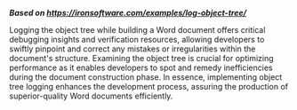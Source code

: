 ***Based on <https://ironsoftware.com/examples/log-object-tree/>***

Logging the object tree while building a Word document offers critical debugging insights and verification resources, allowing developers to swiftly pinpoint and correct any mistakes or irregularities within the document's structure. Examining the object tree is crucial for optimizing performance as it enables developers to spot and remedy inefficiencies during the document construction phase. In essence, implementing object tree logging enhances the development process, assuring the production of superior-quality Word documents efficiently.